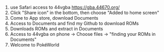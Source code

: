 1. use Safari access to 44vgba
   https://gba.44670.org/
2. Click "Share icon" in the bottom, then choose "Added to home screen"
3. Come to App store, download Documents
4. Access to Documents and find my Github to download ROMs
5. Downloads ROMs and extract in Documents
6. Access to 44vgba on phone -> Choose files -> "finding your ROMs in Documents"
7. Welcome to PokéWorld

